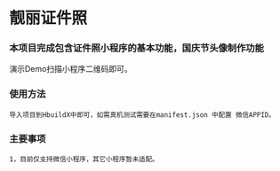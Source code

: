 # 靓丽证件照

### 本项目完成包含证件照小程序的基本功能，国庆节头像制作功能
演示Demo扫描小程序二维码即可。


### 使用方法
    导入项目到HbuildX中即可，如需真机测试需要在manifest.json 中配置 微信APPID。


### 主要事项
    1，目前仅支持微信小程序，其它小程序暂未适配。